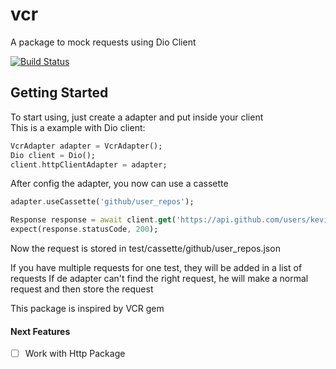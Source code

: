 # vcr

A package to mock requests using Dio Client

[![Build Status](https://travis-ci.com/keviinlouis/vcr.svg?token=AnXqdLS5A2ztMfzjxSdg&branch=master)](https://travis-ci.com/keviinlouis/vcr)
## Getting Started

To start using, just create a adapter and put inside your client<br>
This is a example with Dio client:
```dart
VcrAdapter adapter = VcrAdapter();
Dio client = Dio();
client.httpClientAdapter = adapter;
```

After config the adapter, you now can use a cassette

```dart
adapter.useCassette('github/user_repos');

Response response = await client.get('https://api.github.com/users/keviinlouis/repos');
expect(response.statusCode, 200);
```

Now the request is stored in test/cassette/github/user_repos.json

If you have multiple requests for one test, they will be added in a list of requests
If de adapter can't find the right request, he will make a normal request and then store the request

This package is inspired by VCR gem

#### Next Features
- [ ] Work with Http Package

